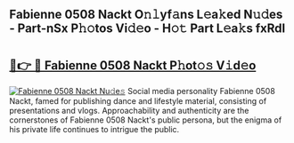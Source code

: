 ## Fabienne 0508 Nackt O𝚗𝚕yf𝚊ns L𝚎a𝚔ed N𝚞𝚍es - Part-nSx P𝚑𝚘tos Vi𝚍𝚎o - H𝚘𝚝 Part L𝚎a𝚔s fxRdI

# <h2><a href="http://kfdyeyk.oniu.top/?m=Fabienne+0508+Nackt">🔗👉 🔴 Fabienne 0508 Nackt P𝚑ot𝚘𝚜 V𝚒d𝚎o</a></h2>

[![Fabienne 0508 Nackt Nu𝚍e𝚜](https://i.imgur.com/0qMVB7G.gif)](http://kfdyeyk.oniu.top/?m=Fabienne+0508+Nackt)
Social media personality Fabienne 0508 Nackt, famed for publishing dance and lifestyle material, consisting of presentations and vlogs. Approachability and authenticity are the cornerstones of Fabienne 0508 Nackt's public persona, but the enigma of his private life continues to intrigue the public.  
